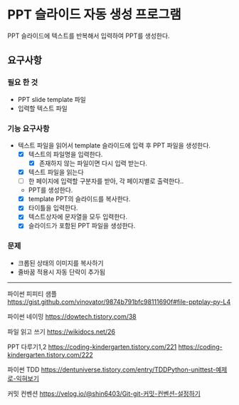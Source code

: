 # PPT 슬라이드 자동 생성 프로그램
PPT 슬라이드에 텍스트를 반복해서 입력하여 PPT를 생성한다.

## 요구사항
### 필요 한 것
- PPT slide template 파일
- 입력할 텍스트 파일

### 기능 요구사항
- 텍스트 파일을 읽어서 template 슬라이드에 입력 후 PPT 파일을 생성한다.
  - [x] 텍스트의 파일명을 입력한다.
    - [x] 존재하지 않는 파일이면 다시 입력 받는다.
  - [x] 텍스트 파일을 읽는다
  - [ ] 한 페이지에 입력할 구분자를 받아, 각 페이지별로 출력한다..
  - PPT를 생성한다.
  - [x] template PPT의 슬라이드를 복사한다.
  - [x] 타이틀을 입력한다.
  - [x] 텍스트상자에 문자열을 모두 입력한다.
  - [x] 슬라이드가 포함된 PPT 파일을 생성한다.

### 문제
- 크롭된 상태의 이미지를 복사하기
- 줄바꿈 적용시 자동 단락이 추가됨
  
---

파이썬 피피티 샘플
https://gist.github.com/vinovator/9874b791bfc98111690f#file-pptplay-py-L4


파이썬 네이밍
https://dowtech.tistory.com/38


파일 읽고 쓰기
https://wikidocs.net/26


PPT 다루기1,2
https://coding-kindergarten.tistory.com/221
https://coding-kindergarten.tistory.com/222


파이썬 TDD
https://dentuniverse.tistory.com/entry/TDDPython-unittest-예제로-익혀보기


커밋 컨벤션
https://velog.io/@shin6403/Git-git-커밋-컨벤션-설정하기
